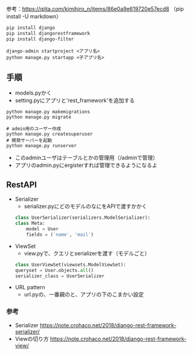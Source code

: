 参考：https://qiita.com/kimihiro_n/items/86e0a9e619720e57ecd8
（pip install -U markdown）

```requirements.txt
pip install django
pip install djangorestframework
pip install django-filter 
```
```
django-admin startproject <アプリ名>
python manage.py startapp <子アプリ名>
```

## 手順
- models.pyかく
- setting.pyにアプリと'rest_framework'を追加する

```
python manage.py makemigrations
python manage.py migrate
```
```
# admin用のユーザー作成
python manage.py createsuperuser
# 開発サーバーを起動
python manage.py runserver
```
- このadminユーザはテーブルとかの管理用（/adminで管理）
- アプリのadmin.pyにergisterすれば管理できるようになるよ

## RestAPI
- Serializer
    - serializer.pyにどのモデルのなにをAPIで渡すかかく
    ```python
    class UserSerializer(serializers.ModelSerializer):
    class Meta:
        model = User
        fields = ('name', 'mail')
    ```
- ViewSet
    - view.pyで、クエリとserializerを渡す（モデルごと）
    ```python
    class UserViewSet(viewsets.ModelViewSet):
    queryset = User.objects.all()
    serializer_class = UserSerializer
    ```
- URL pattern
    - url.pyの、一番親のと、アプリの下のこまかい設定

### 参考
- Serializer
https://note.crohaco.net/2018/django-rest-framework-serializer/
- Viewの切り方
https://note.crohaco.net/2018/django-rest-framework-view/

